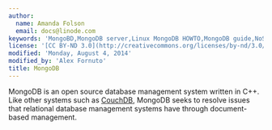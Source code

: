 ```yaml
---
author:
  name: Amanda Folson
  email: docs@linode.com
keywords: 'MongoBD,MongoDB server,Linux MongoDB HOWTO,MongoDB guide,NoSQL'
license: '[CC BY-ND 3.0](http://creativecommons.org/licenses/by-nd/3.0/us/)'
modified: 'Monday, August 4, 2014'
modified_by: 'Alex Fornuto'
title: MongoDB
---
```


MongoDB is an open source database management system written in C++. Like other systems such as [CouchDB](/docs/databases/couchdb/), MongoDB seeks to resolve issues that relational database management systems have through document-based management.
